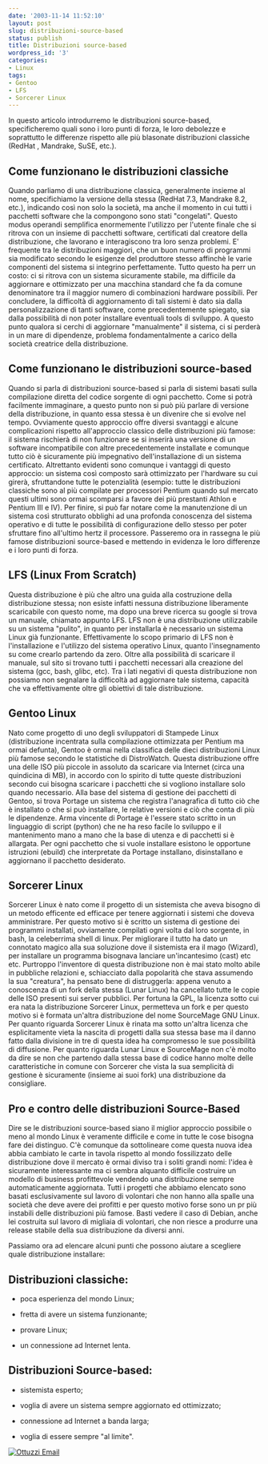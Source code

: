 ```yaml
---
date: '2003-11-14 11:52:10'
layout: post
slug: distribuzioni-source-based
status: publish
title: Distribuzioni source-based
wordpress_id: '3'
categories:
- Linux
tags:
- Gentoo
- LFS
- Sorcerer Linux
---
```


In questo articolo introdurremo le distribuzioni source-based, specificheremo quali sono i loro punti di forza, le loro debolezze e soprattutto le differenze rispetto alle più blasonate distribuzioni classiche (RedHat , Mandrake, SuSE, etc.).


## Come funzionano le distribuzioni classiche


Quando parliamo di una distribuzione classica, generalmente insieme al nome, specifichiamo la versione della stessa (RedHat 7.3, Mandrake 8.2, etc.), indicando così non solo la società, ma anche il momento in cui tutti i pacchetti software che la compongono sono stati "congelati".
Questo modus operandi semplifica enormemente l'utilizzo per l'utente finale che si ritrova con un insieme di pacchetti software, certificati dal creatore della distribuzione, che lavorano e interagiscono tra loro senza problemi. E' frequente tra le distribuzioni maggiori, che un buon numero di programmi sia modificato secondo le esigenze del produttore stesso affinchè le varie componenti del sistema si integrino perfettamente.
Tutto questo ha perr un costo: ci si ritrova con un sistema sicuramente stabile, ma difficile da aggiornare e ottimizzato per una macchina standard che fa da comune denominatore tra il maggior numero di combinazioni hardware possibili.
Per concludere, la difficoltà di aggiornamento di tali sistemi è dato sia dalla personalizzazione di tanti software, come precedentemente spiegato, sia dalla possibilità di non poter installare eventuali tools di sviluppo.
A questo punto qualora si cerchi di aggiornare "manualmente" il sistema, ci si perderà in un mare di dipendenze, problema fondamentalmente a carico della società creatrice della distribuzione.


## Come funzionano le distribuzioni source-based


Quando si parla di distribuzioni source-based si parla di sistemi basati sulla compilazione diretta del codice sorgente di ogni pacchetto.
Come si potrà facilmente immaginare, a questo punto non si può più parlare di versione della distribuzione, in quanto essa stessa è un divenire che si evolve nel tempo.
Ovviamente questo approccio offre diversi svantaggi e alcune complicazioni rispetto all'approccio classico delle distribuzioni più famose: il sistema rischierà di non funzionare se si inserirà una versione di un software incompatibile con altre precedentemente installate e comunque tutto ciò è sicuramente più impegnativo dell'installazione di un sistema certificato.
Altrettanto evidenti sono comunque i vantaggi di questo approccio: un sistema così composto sarà ottimizzato per l'hardware su cui girerà, sfruttandone tutte le potenzialità (esempio: tutte le distribuzioni classiche sono al più compilate per processori Pentium quando sul mercato questi ultimi sono ormai scomparsi a favore dei più prestanti Athlon e Pentium III e IV).
Per finire, si può far notare come la manutenzione di un sistema così strutturato obblighi ad una profonda conoscenza del sistema operativo e di tutte le possibilità di configurazione dello stesso per poter sfruttare fino all'ultimo hertz il processore.
Passeremo ora in rassegna le più famose distribuzioni source-based e mettendo in evidenza le loro differenze e i loro punti di forza.


## LFS (Linux From Scratch)


Questa distribuzione è più che altro una guida alla costruzione della distribuzione stessa; non esiste infatti nessuna distribuzione liberamente scaricabile con questo nome, ma dopo una breve ricerca su google si trova un manuale, chiamato appunto LFS.
LFS non è una distribuzione utilizzabile su un sistema "pulito", in quanto per installarla è necessario un sistema Linux già funzionante.
Effettivamente lo scopo primario di LFS non è l'installazione e l'utilizzo del sistema operativo Linux, quanto l'insegnamento su come crearlo partendo da zero.
Oltre alla possibilità di scaricare il manuale, sul sito si trovano tutti i pacchetti necessari alla creazione del sistema (gcc, bash, glibc, etc).
Tra i lati negativi di questa distribuzione non possiamo non segnalare la difficoltà ad aggiornare tale sistema, capacità che va effettivamente oltre gli obiettivi di tale distribuzione.


## Gentoo Linux


Nato come progetto di uno degli sviluppatori di Stampede Linux (distribuzione incentrata sulla compilazione ottimizzata per Pentium ma ormai defunta), Gentoo è ormai nella classifica delle dieci distribuzioni Linux più famose secondo le statistiche di DistroWatch.
Questa distribuzione offre una delle ISO più piccole in assoluto da scaricare via Internet (circa una quindicina di MB), in accordo con lo spirito di tutte queste distribuzioni secondo cui bisogna scaricare i pacchetti che si vogliono installare solo quando necessario.
Alla base del sistema di gestione dei pacchetti di Gentoo, si trova Portage un sistema che registra l'anagrafica di tutto ciò che è installato o che si può installare, le relative versioni e ciò che conta di più le dipendenze.
Arma vincente di Portage è l'essere stato scritto in un linguaggio di script (python) che ne ha reso facile lo sviluppo e il mantenimento mano a mano che la base di utenza e di pacchetti si è allargata. Per ogni pacchetto che si vuole installare esistono le opportune istruzioni (ebuild) che interpretate da Portage installano, disinstallano e aggiornano il pacchetto desiderato.


## Sorcerer Linux


Sorcerer Linux è nato come il progetto di un sistemista che aveva bisogno di un metodo efficente ed efficace per tenere aggiornati i sistemi che doveva amministrare.
Per questo motivo si è scritto un sistema di gestione dei programmi installati, ovviamente compilati ogni volta dal loro sorgente, in bash, la celeberrima shell di linux.
Per migliorare il tutto ha dato un connotato magico alla sua soluzione dove il sistemista era il mago (Wizard), per installare un programma bisognava lanciare un'incantesimo (cast) etc etc.
Purtroppo l'inventore di questa distribuzione non è mai stato molto abile in pubbliche relazioni e, schiacciato dalla popolarità che stava assumendo la sua "creatura", ha pensato bene di distruggerla: appena venuto a conoscenza di un fork della stessa (Lunar Linux) ha cancellato tutte le copie delle ISO presenti sui server pubblici.
Per fortuna la GPL, la licenza sotto cui era nata la distribuzione Sorcerer Linux, permetteva un fork e per questo motivo si è formata un'altra distribuzione del nome SourceMage GNU Linux.
Per quanto riguarda Sorcerer Linux è rinata ma sotto un'altra licenza che esplicitamente vieta la nascita di progetti dalla sua stessa base ma il danno fatto dalla divisione in tre di questa idea ha compromesso le sue possibilità di diffusione.
Per quanto riguarda Lunar Linux e SourceMage non c'è molto da dire se non che partendo dalla stessa base di codice hanno molte delle caratteristiche in comune con Sorcerer che vista la sua semplicità di gestione è sicuramente (insieme ai suoi fork) una distribuzione da consigliare.


## Pro e contro delle distribuzioni Source-Based


Dire se le distribuzioni source-based siano il miglior approccio possibile o meno al mondo Linux è veramente difficile e come in tutte le cose bisogna fare dei distinguo.
C'è comunque da sottolineare come questa nuova idea abbia cambiato le carte in tavola rispetto al mondo fossilizzato delle distribuzione dove il mercato è ormai diviso tra i soliti grandi nomi: l'idea è sicuramente interessante ma ci sembra alquanto difficile costruire un modello di business profittevole vendendo una distribuzione sempre automaticamente aggiornata.
Tutti i progetti che abbiamo elencato sono basati esclusivamente sul lavoro di volontari che non hanno alla spalle una società che deve avere dei profitti e per questo motivo forse sono un pr più instabili delle distribuzioni più famose. Basti vedere il caso di Debian, anche lei costruita sul lavoro di migliaia di volontari, che non riesce a produrre una release stabile della sua distribuzione da diversi anni.

Passiamo ora ad elencare alcuni punti che possono aiutare a scegliere quale distribuzione installare:


## Distribuzioni classiche:





	
  * poca esperienza del mondo Linux;

	
  * fretta di avere un sistema funzionante;

	
  * provare Linux;

	
  * un connessione ad Internet lenta.




## Distribuzioni Source-based:





	
  * sistemista esperto;

	
  * voglia di avere un sistema sempre aggiornato ed ottimizzato;

	
  * connessione ad Internet a banda larga;

	
  * voglia di essere sempre "al limite".


[![Ottuzzi Email](http://localhost/wordpress/wp-content/uploads/2008/02/ottuzziemail.png)](mailto:ottuzzi@gmail.com)
